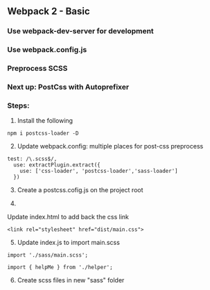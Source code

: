 ## Webpack 2 - Basic

### Use webpack-dev-server for development
### Use webpack.config.js
### Preprocess SCSS 
### Next up: PostCss with Autoprefixer

### Steps:
1. Install the following 
  ```
  npm i postcss-loader -D
  ```
2. Update webpack.config: multiple places for post-css preprocess
  ```
  test: /\.scss$/,
    use: extractPlugin.extract({
      use: ['css-loader', 'postcss-loader','sass-loader']
    })
  ```
3. Create a postcss.cofig.js on the project root

4. 
 Update index.html to add back the css link
  ```
  <link rel="stylesheet" href="dist/main.css">
  ```
5. Update index.js to import main.scss
  ```
  import './sass/main.scss';

  import { helpMe } from './helper';
  ```
6. Create scss files in new "sass" folder

